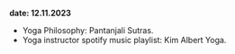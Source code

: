 **date: 12.11.2023**
- Yoga Philosophy: Pantanjali Sutras.
- Yoga instructor spotify music playlist: Kim Albert Yoga.
